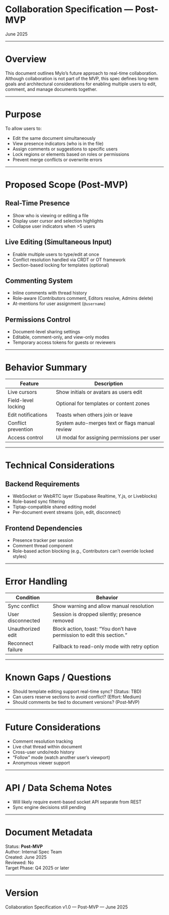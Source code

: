 # Collaboration Specification — Post-MVP

June 2025

---

# Overview

This document outlines Mylo’s future approach to real-time collaboration. Although collaboration is not part of the MVP, this spec defines long-term goals and architectural considerations for enabling multiple users to edit, comment, and manage documents together.

---

# Purpose

To allow users to:
- Edit the same document simultaneously
- View presence indicators (who is in the file)
- Assign comments or suggestions to specific users
- Lock regions or elements based on roles or permissions
- Prevent merge conflicts or overwrite errors

---

# Proposed Scope (Post-MVP)

## Real-Time Presence

- Show who is viewing or editing a file
- Display user cursor and selection highlights
- Collapse user indicators when >5 users

## Live Editing (Simultaneous Input)

- Enable multiple users to type/edit at once
- Conflict resolution handled via CRDT or OT framework
- Section-based locking for templates (optional)

## Commenting System

- Inline comments with thread history
- Role-aware (Contributors comment, Editors resolve, Admins delete)
- At-mentions for user assignment (`@username`)

## Permissions Control

- Document-level sharing settings
- Editable, comment-only, and view-only modes
- Temporary access tokens for guests or reviewers

---

# Behavior Summary

| Feature | Description |
|--------|-------------|
| Live cursors | Show initials or avatars as users edit |
| Field-level locking | Optional for templates or content zones |
| Edit notifications | Toasts when others join or leave |
| Conflict prevention | System auto-merges text or flags manual review |
| Access control | UI modal for assigning permissions per user |

---

# Technical Considerations

## Backend Requirements

- WebSocket or WebRTC layer (Supabase Realtime, Y.js, or Liveblocks)
- Role-based sync filtering
- Tiptap-compatible shared editing model
- Per-document event streams (join, edit, disconnect)

## Frontend Dependencies

- Presence tracker per session
- Comment thread component
- Role-based action blocking (e.g., Contributors can’t override locked styles)

---

# Error Handling

| Condition | Behavior |
|----------|----------|
| Sync conflict | Show warning and allow manual resolution |
| User disconnected | Session is dropped silently; presence removed |
| Unauthorized edit | Block action, toast: “You don’t have permission to edit this section.” |
| Reconnect failure | Fallback to read-only mode with retry option |

---

# Known Gaps / Questions

- Should template editing support real-time sync? (Status: TBD)
- Can users reserve sections to avoid conflict? (Effort: Medium)
- Should comments be tied to document versions? (Post-MVP)

---

# Future Considerations

- Comment resolution tracking
- Live chat thread within document
- Cross-user undo/redo history
- “Follow” mode (watch another user’s viewport)
- Anonymous viewer support

---

# API / Data Schema Notes

- Will likely require event-based socket API separate from REST
- Sync engine decisions still pending

---

# Document Metadata

Status: **Post-MVP**  
Author: Internal Spec Team  
Created: June 2025  
Reviewed: No  
Target Phase: Q4 2025 or later

---

# Version

Collaboration Specification v1.0 — Post-MVP — June 2025
